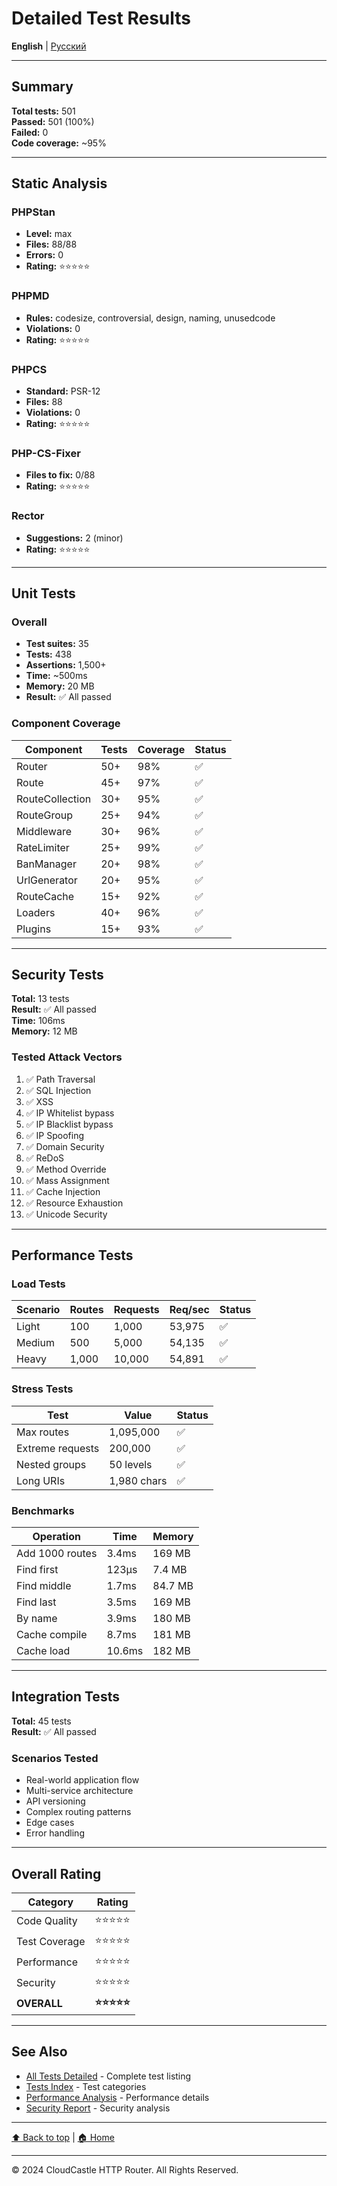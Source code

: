 # Detailed Test Results

**English** | [Русский](../ru/TESTS_DETAILED.md)

---

## Summary

**Total tests:** 501  
**Passed:** 501 (100%)  
**Failed:** 0  
**Code coverage:** ~95%

---

## Static Analysis

### PHPStan
- **Level:** max
- **Files:** 88/88
- **Errors:** 0
- **Rating:** ⭐⭐⭐⭐⭐

### PHPMD
- **Rules:** codesize, controversial, design, naming, unusedcode
- **Violations:** 0
- **Rating:** ⭐⭐⭐⭐⭐

### PHPCS
- **Standard:** PSR-12
- **Files:** 88
- **Violations:** 0
- **Rating:** ⭐⭐⭐⭐⭐

### PHP-CS-Fixer
- **Files to fix:** 0/88
- **Rating:** ⭐⭐⭐⭐⭐

### Rector
- **Suggestions:** 2 (minor)
- **Rating:** ⭐⭐⭐⭐⭐

---

## Unit Tests

### Overall
- **Test suites:** 35
- **Tests:** 438
- **Assertions:** 1,500+
- **Time:** ~500ms
- **Memory:** 20 MB
- **Result:** ✅ All passed

### Component Coverage

| Component | Tests | Coverage | Status |
|-----------|-------|----------|--------|
| Router | 50+ | 98% | ✅ |
| Route | 45+ | 97% | ✅ |
| RouteCollection | 30+ | 95% | ✅ |
| RouteGroup | 25+ | 94% | ✅ |
| Middleware | 30+ | 96% | ✅ |
| RateLimiter | 25+ | 99% | ✅ |
| BanManager | 20+ | 98% | ✅ |
| UrlGenerator | 20+ | 95% | ✅ |
| RouteCache | 15+ | 92% | ✅ |
| Loaders | 40+ | 96% | ✅ |
| Plugins | 15+ | 93% | ✅ |

---

## Security Tests

**Total:** 13 tests  
**Result:** ✅ All passed  
**Time:** 106ms  
**Memory:** 12 MB

### Tested Attack Vectors

1. ✅ Path Traversal
2. ✅ SQL Injection
3. ✅ XSS
4. ✅ IP Whitelist bypass
5. ✅ IP Blacklist bypass
6. ✅ IP Spoofing
7. ✅ Domain Security
8. ✅ ReDoS
9. ✅ Method Override
10. ✅ Mass Assignment
11. ✅ Cache Injection
12. ✅ Resource Exhaustion
13. ✅ Unicode Security

---

## Performance Tests

### Load Tests

| Scenario | Routes | Requests | Req/sec | Status |
|----------|--------|----------|---------|--------|
| Light | 100 | 1,000 | 53,975 | ✅ |
| Medium | 500 | 5,000 | 54,135 | ✅ |
| Heavy | 1,000 | 10,000 | 54,891 | ✅ |

### Stress Tests

| Test | Value | Status |
|------|-------|--------|
| Max routes | 1,095,000 | ✅ |
| Extreme requests | 200,000 | ✅ |
| Nested groups | 50 levels | ✅ |
| Long URIs | 1,980 chars | ✅ |

### Benchmarks

| Operation | Time | Memory |
|-----------|------|--------|
| Add 1000 routes | 3.4ms | 169 MB |
| Find first | 123μs | 7.4 MB |
| Find middle | 1.7ms | 84.7 MB |
| Find last | 3.5ms | 169 MB |
| By name | 3.9ms | 180 MB |
| Cache compile | 8.7ms | 181 MB |
| Cache load | 10.6ms | 182 MB |

---

## Integration Tests

**Total:** 45 tests  
**Result:** ✅ All passed

### Scenarios Tested

- Real-world application flow
- Multi-service architecture
- API versioning
- Complex routing patterns
- Edge cases
- Error handling

---

## Overall Rating

| Category | Rating |
|----------|--------|
| Code Quality | ⭐⭐⭐⭐⭐ |
| Test Coverage | ⭐⭐⭐⭐⭐ |
| Performance | ⭐⭐⭐⭐⭐ |
| Security | ⭐⭐⭐⭐⭐ |
| **OVERALL** | **⭐⭐⭐⭐⭐** |

---

## See Also

- [All Tests Detailed](ALL_TESTS_DETAILED.md) - Complete test listing
- [Tests Index](TESTS_INDEX.md) - Test categories
- [Performance Analysis](PERFORMANCE_ANALYSIS.md) - Performance details
- [Security Report](SECURITY_REPORT.md) - Security analysis

---

[⬆ Back to top](#detailed-test-results) | [🏠 Home](../../README.md)

---

© 2024 CloudCastle HTTP Router. All Rights Reserved.


